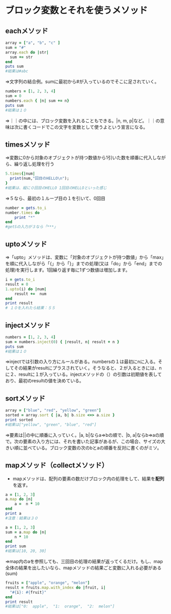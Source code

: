 # ブロック変数とそれを使うメソッド

## eachメソッド

```ruby
array = ["a", "b", "c" ]
sum = "#"
array.each do |str|
  sum += str
end
puts sum
#結果は#abc
```

⇒文字列の結合例。sumに最初から#が入っているのでそこに足されていく。

```ruby
numbers = [1, 2, 3, 4]
sum = 0
numbers.each { |n| sum += n}
puts sum
#結果は１０
```

⇒｜｜の中には、ブロック変数を入れることもできる。|n, m, p|など。｜｜の意味は次に書くコードでこの文字を変数として使うよという宣言になる。

## timesメソッド

⇒変数に0から対象のオブジェクトが持つ数値から1引いた数を順番に代入しながら、繰り返し処理を行う

```ruby
5.times{|num|
  print(num,"回目のHELLO\n");
}
#結果は、縦に０回目のHELLO 1回目のHELLOといった感じ
```
⇒５なら、最初の１ループ目の１を引いて、0回目

```ruby
number = gets.to_i
number.times do 
    print "*"
end
#getSの入力が３なら「***」
```

## uptoメソッド

⇒「upto」メソッドは、変数に「対象のオブジェクトが持つ数値」から「max」を順に代入しながら「{」から「}」までの処理(又は「do」から「end」までの処理)を実行します。1回繰り返す毎に1ずつ数値は増加します。

```ruby
i = gets.to_i
result = 0
1.upto(i) do |num|
    result +=  num
end
print result
# １０を入れたら結果：５５
```


## injectメソッド

```ruby
numbers = [1, 2, 3, 4]
sum = numbers.inject(0) { |result, n| result + n }
puts sum
#結果は１０
```

⇒injectでは引数の入り方にルールがある。numbersの１は最初にnに入る。そしてその結果がresultにプラスされていく。そうなると、２が入るときには、nに２、resultに１が入っている。injectメソッドの（）の引数は初期値を表しており、最初のresultの値を決めている。

## sortメソッド

```ruby
array = ["blue", "red", "yellow", "green"]
sorted = array.sort { |a, b| b.size <=> a.size }
print sorted
#結果は["yellow", "green", "blue", "red"]
```
⇒要素は||の中に順番に入っていく。|a, b|ならa⇒bの順で、|b, a|ならb⇒aの順で。次の要素の入り方には、それを書いた記事があるが、この場合、サイズの大きい順に並べている。ブロック変数の次のbとaの順番を反対に書くのがミソ。

## mapメソッド（collectメソッド）

* mapメソッドは、配列の要素の数だけブロック内の処理をして、結果を**配列**を返す。  

```ruby
a = [1, 2, 3]
a.map do |n|
    a =  n * 10
end
print a
#注意：結果は３０

a = [1, 2, 3]
sum = a.map do |n|
    n * 10
end
print sum
#結果は[10, 20, 30]
```

⇒map内のaを参照しても、三回目の処理の結果が返ってくるだけ。もし、map全体の結果を出したいなら、mapメソッドの結果ごと変数に入れる必要がある(sum)

```ruby
fruits = ["apple", "orange", "melon"]
result = fruits.map.with_index do |fruit, i|
  "#{i}: #{fruit}"
end
print result
#結果は["0:  apple",  "1:  orange",  "2:  melon"]
```
